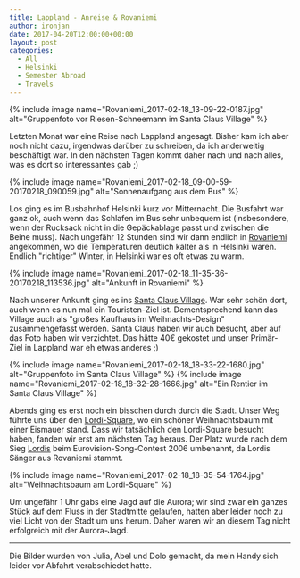 ```yaml
---
title: Lappland - Anreise & Rovaniemi
author: ironjan
date: 2017-04-20T12:00:00+00:00
layout: post
categories:
  - All
  - Helsinki
  - Semester Abroad
  - Travels
---
```


{% include image name="Rovaniemi_2017-02-18_13-09-22-0187.jpg" alt="Gruppenfoto vor Riesen-Schneemann im Santa Claus Village" %}

Letzten Monat war eine Reise nach Lappland angesagt. Bisher kam ich aber noch nicht dazu, irgendwas darüber zu schreiben, da ich anderweitig beschäftigt war. In den nächsten Tagen kommt daher nach und nach alles, was es dort so interessantes gab ;)


<!--more-->

{% include image name="Rovaniemi_2017-02-18_09-00-59-20170218_090059.jpg" alt="Sonnenaufgang aus dem Bus" %}

Los ging es im Busbahnhof Helsinki kurz vor Mitternacht. Die Busfahrt war ganz ok, auch wenn das Schlafen im Bus sehr unbequem ist (insbesondere, wenn der Rucksack nicht in die Gepäckablage passt und zwischen die Beine muss). Nach ungefähr 12 Stunden sind wir dann endlich in [Rovaniemi](http://www.visitrovaniemi.fi/de/) angekommen, wo die Temperaturen deutlich kälter als in Helsinki waren. Endlich "richtiger" Winter, in Helsinki war es oft etwas zu warm.

{% include image name="Rovaniemi_2017-02-18_11-35-36-20170218_113536.jpg" alt="Ankunft in Rovaniemi" %}

Nach unserer Ankunft ging es ins [Santa Claus Village](http://www.santaclausvillage.info/de/). War sehr schön dort, auch wenn es nun mal ein Touristen-Ziel ist. Dementsprechend kann das Village auch als "großes Kaufhaus im Weihnachts-Design" zusammengefasst werden. Santa Claus haben wir auch besucht, aber auf das Foto haben wir verzichtet. Das hätte 40€ gekostet und unser Primär-Ziel in Lappland war eh etwas anderes ;)

{% include image name="Rovaniemi_2017-02-18_18-33-22-1680.jpg" alt="Gruppenfoto im Santa Claus Village" %}
{% include image name="Rovaniemi_2017-02-18_18-32-28-1666.jpg" alt="Ein Rentier im Santa Claus Village" %}

Abends ging es erst noch ein bisschen durch durch die Stadt. Unser Weg führte uns über den [Lordi-Square](https://www.rovaniemi.fi/layouts/rovaniemi/includes/360/lordi-aukio.asp?sek=10), wo ein schöner Weihnachtsbaum mit einer Eismauer stand. Dass wir tatsächlich den Lordi-Square besucht haben, fanden wir erst am nächsten Tag heraus. Der Platz wurde nach dem Sieg [Lordis](http://www.lordi.fi/) beim Eurovision-Song-Contest 2006 umbenannt, da Lordis Sänger aus Rovaniemi stammt.

{% include image name="Rovaniemi_2017-02-18_18-35-54-1764.jpg" alt="Weihnachtsbaum am Lordi-Square" %}

 Um ungefähr 1 Uhr gabs eine Jagd auf die Aurora; wir sind zwar ein ganzes Stück auf dem Fluss in der Stadtmitte gelaufen, hatten aber leider noch zu viel Licht von der Stadt um uns herum. Daher waren wir an diesem Tag nicht erfolgreich mit der Aurora-Jagd. 

---

Die Bilder wurden von Julia, Abel und Dolo gemacht, da mein Handy sich leider vor Abfahrt verabschiedet hatte.